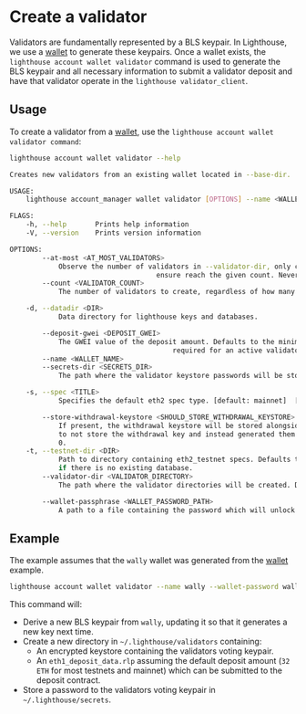 # Create a validator

Validators are fundamentally represented by a BLS keypair. In Lighthouse, we
use a [wallet](./wallet-create) to generate these keypairs. Once a wallet
exists, the `lighthouse account wallet validator` command is used to generate
the BLS keypair and all necessary information to submit a validator deposit and
have that validator operate in the `lighthouse validator_client`.

## Usage

To create a validator from a [wallet](./wallet-create), use the `lighthouse
account wallet validator command`:

```bash
lighthouse account wallet validator --help

Creates new validators from an existing wallet located in --base-dir.

USAGE:
    lighthouse account_manager wallet validator [OPTIONS] --name <WALLET_NAME> --wallet-passphrase <WALLET_PASSWORD_PATH>

FLAGS:
    -h, --help       Prints help information
    -V, --version    Prints version information

OPTIONS:
        --at-most <AT_MOST_VALIDATORS>
            Observe the number of validators in --validator-dir, only creating enough to
                                    ensure reach the given count. Never deletes an existing validator.
        --count <VALIDATOR_COUNT>
            The number of validators to create, regardless of how many already exist

    -d, --datadir <DIR>
            Data directory for lighthouse keys and databases.

        --deposit-gwei <DEPOSIT_GWEI>
            The GWEI value of the deposit amount. Defaults to the minimum amount
                                        required for an active validator (MAX_EFFECTIVE_BALANCE)
        --name <WALLET_NAME>                                              Use the wallet identified by this name
        --secrets-dir <SECRETS_DIR>
            The path where the validator keystore passwords will be stored. Defaults to ~/.lighthouse/secrets

    -s, --spec <TITLE>
            Specifies the default eth2 spec type. [default: mainnet]  [possible values: mainnet, minimal, interop]

        --store-withdrawal-keystore <SHOULD_STORE_WITHDRAWAL_KEYSTORE>
            If present, the withdrawal keystore will be stored alongside the voting keypair. It is generally recommended
            to not store the withdrawal key and instead generated them from the wallet seed when required, after phase
            0.
    -t, --testnet-dir <DIR>
            Path to directory containing eth2_testnet specs. Defaults to a hard-coded Lighthouse testnet. Only effective
            if there is no existing database.
        --validator-dir <VALIDATOR_DIRECTORY>
            The path where the validator directories will be created. Defaults to ~/.lighthouse/validators

        --wallet-passphrase <WALLET_PASSWORD_PATH>
            A path to a file containing the password which will unlock the wallet.
```

## Example

The example assumes that the `wally` wallet was generated from the
[wallet](./wallet-create) example.

```bash
lighthouse account wallet validator --name wally --wallet-password wally.pass
```

This command will:

- Derive a new BLS keypair from `wally`, updating it so that it generates a
    new key next time.
- Create a new directory in `~/.lighthouse/validators` containing:
    - An encrypted keystore containing the validators voting keypair.
	- An `eth1_deposit_data.rlp` assuming the default deposit amount (`32 ETH`
		for most testnets and mainnet) which can be submitted to the deposit
		contract.
- Store a password to the validators voting keypair in `~/.lighthouse/secrets`.

